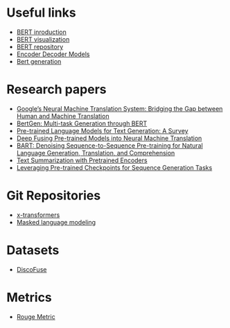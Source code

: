 # Useful links

* [BERT inroduction](https://huggingface.co/bert-base-uncased)
* [BERT visualization](https://huggingface.co/exbert/?model=bert-base-uncased&modelKind=bidirectional&sentence=The%20girl%20ran%20to%20a%20local%20pub%20to%20escape%20the%20din%20of%20her%20city.&layer=0&heads=..0,1,2,3,4,5,6,7,8,9,10,11&threshold=0.7&tokenInd=null&tokenSide=null&maskInds=..&hideClsSep=true)
* [BERT repository](https://github.com/dbmdz/berts)
* [Encoder Decoder Models](https://huggingface.co/docs/transformers/model_doc/encoder-decoder)
* [Bert generation](https://huggingface.co/docs/transformers/model_doc/bert-generation)

# Research papers

* [Google’s Neural Machine Translation System: Bridging the Gap
between Human and Machine Translation](https://arxiv.org/pdf/1609.08144v2.pdf)
* [BertGen: Multi-task Generation through BERT](https://arxiv.org/pdf/2106.03484.pdf)
* [Pre-trained Language Models for Text Generation: A Survey](https://arxiv.org/pdf/2201.05273.pdf)
* [Deep Fusing Pre-trained Models into Neural Machine Translation](https://ojs.aaai.org/index.php/AAAI/article/download/21399/21148)
* [BART: Denoising Sequence-to-Sequence Pre-training for Natural
Language Generation, Translation, and Comprehension](https://arxiv.org/pdf/1910.13461.pdf)
* [Text Summarization with Pretrained Encoders](https://arxiv.org/abs/1908.08345)
* [Leveraging Pre-trained Checkpoints for Sequence Generation Tasks](https://arxiv.org/pdf/1907.12461.pdf)

# Git Repositories

* [x-transformers](https://github.com/lucidrains/x-transformers)
* [Masked language modeling](https://github.com/lucidrains/mlm-pytorch)

# Datasets
* [DiscoFuse](https://github.com/google-research-datasets/discofuse)

# Metrics
* [Rouge Metric](https://huggingface.co/spaces/evaluate-metric/rouge)
